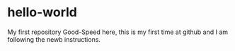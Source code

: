 # hello-world
My first repository
Good-Speed here, this is my first time at github and I am following the newb instructions. 
